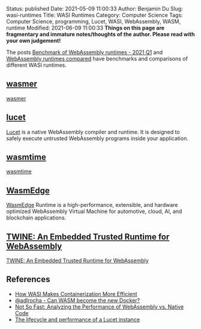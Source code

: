 Status: published
Date: 2021-05-09 11:00:33
Author: Benjamin Du
Slug: wasi-runtimes
Title: WASI Runtimes
Category: Computer Science
Tags: Computer Science, programming, Lucet, WASI, WebAssembly, WASM, runtime
Modified: 2021-06-09 11:00:33
**Things on this page are fragmentary and immature notes/thoughts of the author. Please read with your own judgement!**


The posts
[Benchmark of WebAssembly runtimes - 2021 Q1](https://00f.net/2021/02/22/webassembly-runtimes-benchmarks/)
and
[WebAssembly runtimes compared](https://blog.logrocket.com/webassembly-runtimes-compared/)
have benchmarks and comparisons of different WASI runtimes.

## [wasmer](https://github.com/wasmerio/wasmer)
[wasmer](https://github.com/wasmerio/wasmer)

## [lucet](https://github.com/bytecodealliance/lucet)
[Lucet](https://github.com/bytecodealliance/lucet)
is a native WebAssembly compiler and runtime. 
It is designed to safely execute untrusted WebAssembly programs inside your application.

## [wasmtime](https://github.com/bytecodealliance/wasmtime)
[wasmtime](https://github.com/bytecodealliance/wasmtime)

## [WasmEdge](https://github.com/WasmEdge/WasmEdge)
[WasmEdge](https://github.com/WasmEdge/WasmEdge)
Runtime is a high-performance, extensible, and hardware optimized WebAssembly Virtual Machine 
for automotive, cloud, AI, and blockchain applications.

## [TWINE: An Embedded Trusted Runtime for WebAssembly](https://arxiv.org/pdf/2103.15860.pdf)
[TWINE: An Embedded Trusted Runtime for WebAssembly](https://arxiv.org/pdf/2103.15860.pdf)

## References
- [How WASI Makes Containerization More Efficient](https://training.linuxfoundation.org/announcements/how-wasi-makes-containerization-more-efficient/)
- [@adlrocha - Can WASM become the new Docker?](https://adlrocha.substack.com/p/adlrocha-can-wasm-become-the-new)
- [Not So Fast: Analyzing the Performance of WebAssembly vs. Native Code](https://www.usenix.org/conference/atc19/presentation/jangda)
- [The lifecycle and performance of a Lucet instance](https://www.fastly.com/blog/lucet-performance-and-lifecycle)

